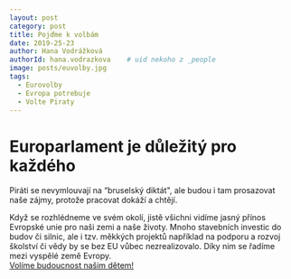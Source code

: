 ```yaml
---
layout: post
category: post
title: Pojďme k volbám   
date: 2019-25-23
author: Hana Vodrážková
authorId: hana.vodrazkova    # uid nekoho z _people
image: posts/euvolby.jpg
tags:
  - Eurovolby
  - Evropa potrebuje
  - Volte Piraty
---
```


# Europarlament je důležitý pro každého  


Piráti se nevymlouvají na “bruselský diktát", ale budou i tam prosazovat naše zájmy, protože pracovat dokáží a chtějí.

Když se rozhlédneme ve svém okolí, jistě všichni vidíme jasný přínos Evropské unie pro naši zemi a naše životy. Mnoho stavebních investic do budov či silnic, ale i tzv. měkkých projektů například na podporu a rozvoj školství či vědy by se bez EU vůbec nezrealizovalo. Díky nim se řadíme mezi vyspělé země Evropy.  
[Volíme budoucnost našim dětem!](https://www.facebook.com/europeanparliament/videos/416115432521831/)
